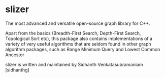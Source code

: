slizer
======
The most advanced and versatile open-source graph library for C++.

Apart from the basics (Breadth-First Search, Depth-First Search, Topological Sort etc), this package also contains implementations of a variety of very useful algorithms that are seldom found in other graph algorithm packages, such as Range Minimum Query and Lowest Common Ancestor

slizer is written and maintained by Sidhanth Venkatasubramaniam [sidhanthg]
